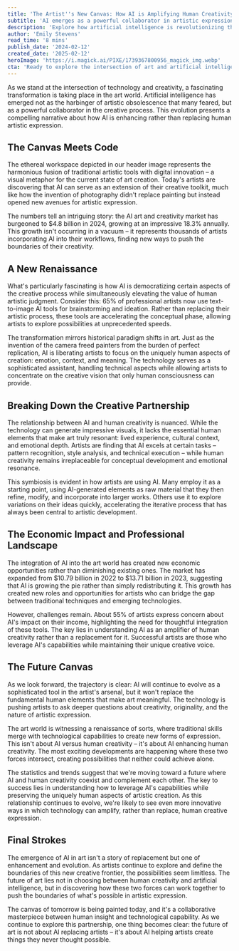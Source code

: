 ```yaml
---
title: 'The Artist''s New Canvas: How AI is Amplifying Human Creativity, Not Replacing It'
subtitle: 'AI emerges as a powerful collaborator in artistic expression, not a replacement'
description: 'Explore how artificial intelligence is revolutionizing the art world, not by replacing human creativity, but by becoming a powerful collaborative tool. With the AI art market reaching $4.8 billion in 2024, artists are discovering new ways to integrate AI into their creative process while maintaining the irreplaceable human elements that make art meaningful.'
author: 'Emily Stevens'
read_time: '8 mins'
publish_date: '2024-02-12'
created_date: '2025-02-12'
heroImage: 'https://i.magick.ai/PIXE/1739367800956_magick_img.webp'
cta: 'Ready to explore the intersection of art and artificial intelligence? Follow us on LinkedIn for more insights into how technology is transforming creative expression and empowering artists worldwide!'
---
```


As we stand at the intersection of technology and creativity, a fascinating transformation is taking place in the art world. Artificial intelligence has emerged not as the harbinger of artistic obsolescence that many feared, but as a powerful collaborator in the creative process. This evolution presents a compelling narrative about how AI is enhancing rather than replacing human artistic expression.

## The Canvas Meets Code

The ethereal workspace depicted in our header image represents the harmonious fusion of traditional artistic tools with digital innovation – a visual metaphor for the current state of art creation. Today's artists are discovering that AI can serve as an extension of their creative toolkit, much like how the invention of photography didn't replace painting but instead opened new avenues for artistic expression.

The numbers tell an intriguing story: the AI art and creativity market has burgeoned to $4.8 billion in 2024, growing at an impressive 18.3% annually. This growth isn't occurring in a vacuum – it represents thousands of artists incorporating AI into their workflows, finding new ways to push the boundaries of their creativity.

## A New Renaissance

What's particularly fascinating is how AI is democratizing certain aspects of the creative process while simultaneously elevating the value of human artistic judgment. Consider this: 65% of professional artists now use text-to-image AI tools for brainstorming and ideation. Rather than replacing their artistic process, these tools are accelerating the conceptual phase, allowing artists to explore possibilities at unprecedented speeds.

The transformation mirrors historical paradigm shifts in art. Just as the invention of the camera freed painters from the burden of perfect replication, AI is liberating artists to focus on the uniquely human aspects of creation: emotion, context, and meaning. The technology serves as a sophisticated assistant, handling technical aspects while allowing artists to concentrate on the creative vision that only human consciousness can provide.

## Breaking Down the Creative Partnership

The relationship between AI and human creativity is nuanced. While the technology can generate impressive visuals, it lacks the essential human elements that make art truly resonant: lived experience, cultural context, and emotional depth. Artists are finding that AI excels at certain tasks – pattern recognition, style analysis, and technical execution – while human creativity remains irreplaceable for conceptual development and emotional resonance.

This symbiosis is evident in how artists are using AI. Many employ it as a starting point, using AI-generated elements as raw material that they then refine, modify, and incorporate into larger works. Others use it to explore variations on their ideas quickly, accelerating the iterative process that has always been central to artistic development.

## The Economic Impact and Professional Landscape

The integration of AI into the art world has created new economic opportunities rather than diminishing existing ones. The market has expanded from $10.79 billion in 2022 to $13.71 billion in 2023, suggesting that AI is growing the pie rather than simply redistributing it. This growth has created new roles and opportunities for artists who can bridge the gap between traditional techniques and emerging technologies.

However, challenges remain. About 55% of artists express concern about AI's impact on their income, highlighting the need for thoughtful integration of these tools. The key lies in understanding AI as an amplifier of human creativity rather than a replacement for it. Successful artists are those who leverage AI's capabilities while maintaining their unique creative voice.

## The Future Canvas

As we look forward, the trajectory is clear: AI will continue to evolve as a sophisticated tool in the artist's arsenal, but it won't replace the fundamental human elements that make art meaningful. The technology is pushing artists to ask deeper questions about creativity, originality, and the nature of artistic expression.

The art world is witnessing a renaissance of sorts, where traditional skills merge with technological capabilities to create new forms of expression. This isn't about AI versus human creativity – it's about AI enhancing human creativity. The most exciting developments are happening where these two forces intersect, creating possibilities that neither could achieve alone.

The statistics and trends suggest that we're moving toward a future where AI and human creativity coexist and complement each other. The key to success lies in understanding how to leverage AI's capabilities while preserving the uniquely human aspects of artistic creation. As this relationship continues to evolve, we're likely to see even more innovative ways in which technology can amplify, rather than replace, human creative expression.

## Final Strokes

The emergence of AI in art isn't a story of replacement but one of enhancement and evolution. As artists continue to explore and define the boundaries of this new creative frontier, the possibilities seem limitless. The future of art lies not in choosing between human creativity and artificial intelligence, but in discovering how these two forces can work together to push the boundaries of what's possible in artistic expression.

The canvas of tomorrow is being painted today, and it's a collaborative masterpiece between human insight and technological capability. As we continue to explore this partnership, one thing becomes clear: the future of art is not about AI replacing artists – it's about AI helping artists create things they never thought possible.